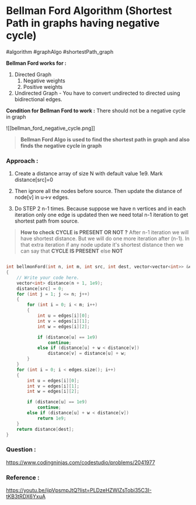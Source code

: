 # Bellman Ford Algorithm (Shortest Path in graphs having negative cycle)

#algorithm #graphAlgo #shortestPath_graph

**Bellman Ford works for :**

1. Directed Graph
   1. Negative weights
   2. Positive weights
2. Undirected Graph - You have to convert undirected to directed using bidirectional edges.

**Condition for Bellman Ford to work :** There should not be a negative cycle in graph

![[bellman_ford_negative_cycle.png]]

> **Bellman Ford Algo is used to find the shortest path in graph and also finds the negative cycle in graph**

### Approach :

1. Create a distance array of size N with default value 1e9. Mark distance[src]=0

2. Then ignore all the nodes before source. Then update the distance of node[v] in u->v edges.

3. Do STEP 2 n-1 times. Because suppose we have n vertices and in each iteration only one edge is updated then we need total n-1 iteration to get shortest path from source.

> **How to check CYCLE is PRESENT OR NOT ?**
> After n-1 iteration we will have shortest distance. But we will do one more iteration after (n-1). In that extra iteration if any node update it's shortest distance then we can say that
> **CYCLE IS PRESENT** else **NOT**

```cpp

int bellmonFord(int n, int m, int src, int dest, vector<vector<int>> &edges)
{
    // Write your code here.
    vector<int> distance(n + 1, 1e9);
    distance[src] = 0;
    for (int j = 1; j <= n; j++)
    {
        for (int i = 0; i < m; i++)
        {
            int u = edges[i][0];
            int v = edges[i][1];
            int w = edges[i][2];

            if (distance[u] == 1e9)
                continue;
            else if (distance[u] + w < distance[v])
                distance[v] = distance[u] + w;
        }
    }
    for (int i = 0; i < edges.size(); i++)
    {
        int u = edges[i][0];
        int v = edges[i][1];
        int w = edges[i][2];

        if (distance[u] == 1e9)
            continue;
        else if (distance[u] + w < distance[v])
            return 1e9;
    }
    return distance[dest];
}
```

### Question :

https://www.codingninjas.com/codestudio/problems/2041977

### Reference :

https://youtu.be/ijpVpsmpJtQ?list=PLDzeHZWIZsTobi35C3I-tKB3tRDX6YxuA
